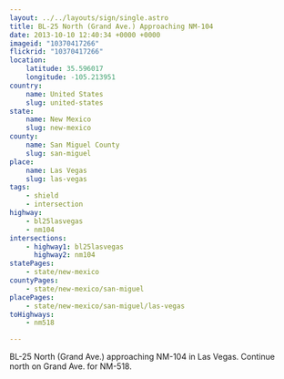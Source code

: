 ```yaml
---
layout: ../../layouts/sign/single.astro
title: BL-25 North (Grand Ave.) Approaching NM-104
date: 2013-10-10 12:40:34 +0000 +0000
imageid: "10370417266"
flickrid: "10370417266"
location:
    latitude: 35.596017
    longitude: -105.213951
country:
    name: United States
    slug: united-states
state:
    name: New Mexico
    slug: new-mexico
county:
    name: San Miguel County
    slug: san-miguel
place:
    name: Las Vegas
    slug: las-vegas
tags:
    - shield
    - intersection
highway:
    - bl25lasvegas
    - nm104
intersections:
    - highway1: bl25lasvegas
      highway2: nm104
statePages:
    - state/new-mexico
countyPages:
    - state/new-mexico/san-miguel
placePages:
    - state/new-mexico/san-miguel/las-vegas
toHighways:
    - nm518

---
```

BL-25 North (Grand Ave.) approaching NM-104 in Las Vegas.  Continue north on Grand Ave. for NM-518.